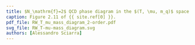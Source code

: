 ```yaml
---
title: $N_\mathrm{f}=2$ QCD phase diagram in the $(T, \mu, m_q)$ space
caption: Figure 2.11 of {{ site.ref[0] }}.
pdf_file: RW_T_mu_mass_diagram_2-order.pdf
svg_file: RW_T-mu-mass_diagram.svg
authors: [Alessandro Sciarra]
---
```

